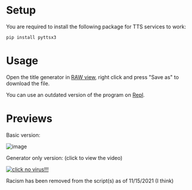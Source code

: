 # Setup
You are required to install the following package for TTS services to work:
```
pip install pyttsx3
```
# Usage 
Open the title generator in [RAW view](https://raw.githubusercontent.com/2dgeneralspam1/python-stuff/main/dhar-man/title-generator.py), right click and press "Save as" to download the file. 

You can use an outdated version of the program on [Repl](https://replit.com/@garfieldTheCat/dhar-man#main.py). 

# Previews

Basic version: 

![image](https://user-images.githubusercontent.com/71535863/141869177-04855159-09ac-4ab0-8bd9-4af1243b163e.png)

Generator only version: (click to view the video) 

[![click no virus!!!](https://user-images.githubusercontent.com/71535863/132069794-b1a4469d-adec-47d6-9baa-294993ba56ff.png)](https://www.youtube.com/watch?v=KBujSYl1XRA)

Racism has been removed from the script(s) as of 11/15/2021 (I think) 
